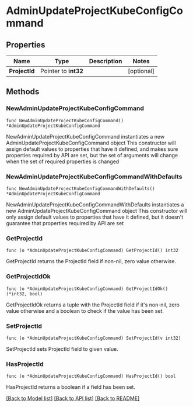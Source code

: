 # AdminUpdateProjectKubeConfigCommand

## Properties

Name | Type | Description | Notes
------------ | ------------- | ------------- | -------------
**ProjectId** | Pointer to **int32** |  | [optional] 

## Methods

### NewAdminUpdateProjectKubeConfigCommand

`func NewAdminUpdateProjectKubeConfigCommand() *AdminUpdateProjectKubeConfigCommand`

NewAdminUpdateProjectKubeConfigCommand instantiates a new AdminUpdateProjectKubeConfigCommand object
This constructor will assign default values to properties that have it defined,
and makes sure properties required by API are set, but the set of arguments
will change when the set of required properties is changed

### NewAdminUpdateProjectKubeConfigCommandWithDefaults

`func NewAdminUpdateProjectKubeConfigCommandWithDefaults() *AdminUpdateProjectKubeConfigCommand`

NewAdminUpdateProjectKubeConfigCommandWithDefaults instantiates a new AdminUpdateProjectKubeConfigCommand object
This constructor will only assign default values to properties that have it defined,
but it doesn't guarantee that properties required by API are set

### GetProjectId

`func (o *AdminUpdateProjectKubeConfigCommand) GetProjectId() int32`

GetProjectId returns the ProjectId field if non-nil, zero value otherwise.

### GetProjectIdOk

`func (o *AdminUpdateProjectKubeConfigCommand) GetProjectIdOk() (*int32, bool)`

GetProjectIdOk returns a tuple with the ProjectId field if it's non-nil, zero value otherwise
and a boolean to check if the value has been set.

### SetProjectId

`func (o *AdminUpdateProjectKubeConfigCommand) SetProjectId(v int32)`

SetProjectId sets ProjectId field to given value.

### HasProjectId

`func (o *AdminUpdateProjectKubeConfigCommand) HasProjectId() bool`

HasProjectId returns a boolean if a field has been set.


[[Back to Model list]](../README.md#documentation-for-models) [[Back to API list]](../README.md#documentation-for-api-endpoints) [[Back to README]](../README.md)


